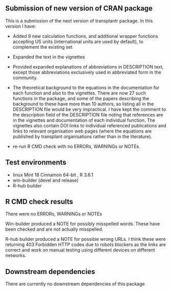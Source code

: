 
## Submission of new version of CRAN package
This is a submission of the next version of transplantr package. In this version I have:

* Added 9 new calculation functions, and additional wrapper functions accepting US units (international units are used by default), to complement the existing set

* Expanded the text in the vignettes

* Provided expanded explanations of abbreviations in DESCRIPTION text, except those abbreviations exclusively used in abbreviated form in the community.

* The theoretical background to the equations in the documentation for each function and also to the vignettes. There are now 27 such functions in the package, and some of the papers describing the background to these have more than 10 authors, so listing all in the DESCRIPTION file would be very impractical. I have kept the comment to the description field of the DESCRIPTION file noting that references are in the vignettes and documentation of each individual function. The vignettes also contain DOI links to individual referenced publications and links to relevant organisation web pages (where the equations are published by transplant organisations rather than in the literature).

* re-run R CMD check with no ERRORs, WARNINGs or NOTEs.

## Test environments
* linux Mint 18 Cinnamon 64-bit , R 3.6.1
* win-builder (devel and release)
* R-hub builder

## R CMD check results
There were no ERRORs, WARNINGs or NOTEs

Win-builder produced a NOTE for possibly misspelled words.
These have been checked and are not actually misspelled.

R-hub builder produced a NOTE for possible wrong URLs. I think these were returning 
403 Forbidden HTTP codes due to robots blockers as the links are correct and 
work on manual testing using different devices on different networks.

## Downstream dependencies
There are currently no downstream dependencies of this package
